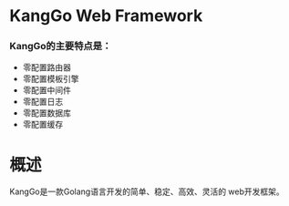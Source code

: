 # KangGo Web Framework

### KangGo的主要特点是：
- 零配置路由器
- 零配置模板引擎
- 零配置中间件
- 零配置日志
- 零配置数据库
- 零配置缓存

# 概述
KangGo是一款Golang语言开发的简单、稳定、高效、灵活的 web开发框架。